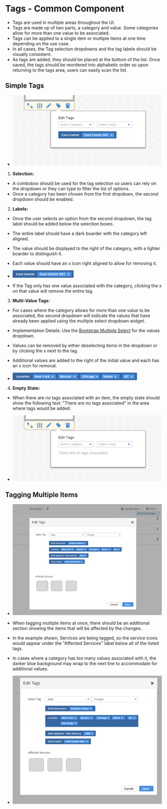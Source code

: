 # Tags - Common Component
* Tags are used in multiple areas throughout the UI.
* Tags are made up of two parts, a category and value. Some categories allow for more than one value to be associated.  
* Tags can be applied to a single item or multiple items at one time depending on the use case.
* In all cases, the Tag selection dropdowns and the tag labels should be visually consistent.
* As tags are added, they should be placed at the bottom of the list. Once saved, the tags should be reordered into alphabetic order so upon returning to the tags area, users can easily scan the list.

## Simple Tags
  * ![Image of a Simple Tag.](img/SimpleTags-01.png)  

1. **Selection:**
  * A combobox should be used for the tag selection so users can rely on the dropdown or they can type to filter the list of options.
  * Once a category has been chosen from the first dropdown, the second dropdown should be enabled.

2. **Labels:**
  * Once the user selects an option from the second dropdown, the tag label should be added below the selection boxes.
  * The entire label should have a dark boarder with the category left aligned.
  * The value should be displayed to the right of the category, with a lighter boarder to distinguish it.
  * Each value should have an x icon right aligned to allow for removing it.

  * ![Image of Label with a Single Value.](img/SingleValue.png)  
  * If the Tag only has one value associated with the category, clicking the x on that value will remove the entire tag.  

3. **Multi-Value Tags:**   
  * For cases where the category allows for more than one value to be associated, the second dropdown will indicate the values that have already been applied using the multiple select dropdown widget.
  * Implementation Details: Use the [Bootstrap Multiple Select](http://www.patternfly.org/pattern-library/widgets/#bootstrap-select) for the values dropdown.
  * Values can be removed by either deselecting items in the dropdown or by clicking the x next to the tag.
  * Additional values are added to the right of the initial value and each has an x icon for removal.  

  * ![Image of Label with Multiple Values.](img/MultiValue.png)  

4. **Empty State:**
  * When there are no tags associated with an item, the empty state should show the following text: "There are no tags associated" in the area where tags would be added.

  * ![Image of a Simple Tag.](img/SimpleTags-Empty.png)  

## Tagging Multiple Items

* ![Image of Advanced Tags.](img/AdvancedTags-01.png)  

* When tagging multiple items at once, there should be an additional section showing the items that will be affected by the changes.
* In the example shown, Services are being tagged, so the service icons would appear under the "Affected Services" label below all of the listed tags.
* In cases where a category has too many values associated with it, the darker blue background may wrap to the next line to accommodate for additional values.

* ![Image of Advanced Tags.](img/AdvancedTags-02.png)  
